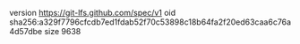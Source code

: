 version https://git-lfs.github.com/spec/v1
oid sha256:a329f7796cfcdb7ed1fdab52f70c53898c18b64fa2f20ed63caa6c76a4d57dbe
size 9638
